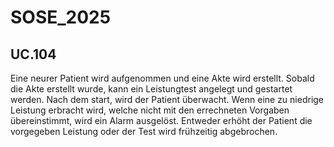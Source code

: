 # SOSE_2025

## UC.104
Eine neurer Patient wird aufgenommen und eine Akte wird erstellt. Sobald die Akte erstellt wurde, kann ein Leistungtest angelegt und gestartet werden. Nach dem start, wird der Patient überwacht. Wenn eine zu niedrige Leistung erbracht wird, welche nicht mit den errechneten Vorgaben übereinstimmt, wird ein Alarm ausgelöst. Entweder erhöht der Patient die vorgegeben Leistung oder der Test wird frühzeitig abgebrochen.
